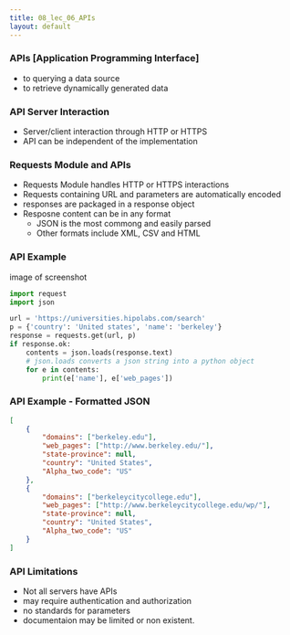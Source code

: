 ```yaml
---
title: 08_lec_06_APIs
layout: default
---
```


### APIs [Application Programming Interface]

* to querying a data source
* to retrieve dynamically generated data

### API Server Interaction

* Server/client interaction through HTTP or HTTPS
* API can be independent of the implementation

### Requests Module and APIs

* Requests Module handles HTTP or HTTPS interactions
* Requests containing URL and parameters are automatically encoded
* responses are packaged in a response object
* Resposne content can be in any format
  * JSON is the most commong and easily parsed
  * Other formats include XML, CSV and HTML

### API Example

image of screenshot

```python
import request
import json

url = 'https://universities.hipolabs.com/search'
p = {'country': 'United states', 'name': 'berkeley'}
response = requests.get(url, p)
if response.ok:
    contents = json.loads(response.text)
    # json.loads converts a json string into a python object
    for e in contents:
        print(e['name'], e['web_pages'])
```

### API Example - Formatted JSON

```json
[
    {
        "domains": ["berkeley.edu"],
        "web_pages": ["http://www.berkeley.edu/"],
        "state-province": null,
        "country": "United States",
        "Alpha_two_code": "US"
    },
    {
        "domains": ["berkeleycitycollege.edu"],
        "web_pages": ["http://www.berkeleycitycollege.edu/wp/"],
        "state-province": null,
        "country": "United States",
        "Alpha_two_code": "US"
    }
]
```

### API Limitations


* Not all servers have APIs
* may require authentication and authorization
* no standards for parameters
* documentaion may be limited or non existent.